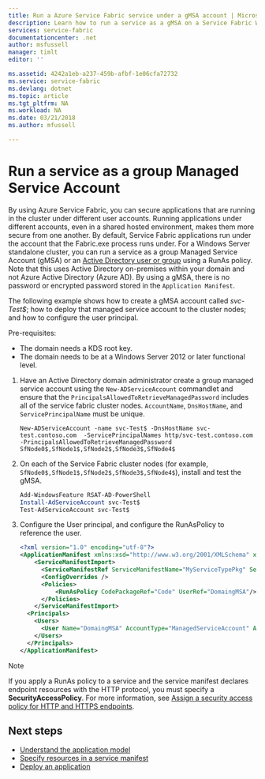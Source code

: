 ```yaml
---
title: Run a Azure Service Fabric service under a gMSA account | Microsoft Docs
description: Learn how to run a service as a gMSA on a Service Fabric Windows standalone cluster.
services: service-fabric
documentationcenter: .net
author: msfussell
manager: timlt
editor: ''

ms.assetid: 4242a1eb-a237-459b-afbf-1e06cfa72732
ms.service: service-fabric
ms.devlang: dotnet
ms.topic: article
ms.tgt_pltfrm: NA
ms.workload: NA
ms.date: 03/21/2018
ms.author: mfussell

---
```

# Run a service as a group Managed Service Account
By using Azure Service Fabric, you can secure applications that are running in the cluster under different user accounts. Running applications under different accounts, even in a shared hosted environment, makes them more secure from one another. By default, Service Fabric applications run under the account that the Fabric.exe process runs under. For a Windows Server standalone cluster, you can run a service as a group Managed Service Account (gMSA) or an [Active Directory user or group](service-fabric-run-service-as-ad-user-or-group.md) using a RunAs policy. Note that this uses Active Directory on-premises within your domain and not Azure Active Directory (Azure AD). By using a gMSA, there is no password or encrypted password stored in the `Application Manifest`.

The following example shows how to create a gMSA account called *svc-Test$*; how to deploy that managed service account to the cluster nodes; and how to configure the user principal.

Pre-requisites:
- The domain needs a KDS root key.
- The domain needs to be at a Windows Server 2012 or later functional level.

1. Have an Active Directory domain administrator create a group managed service account using the `New-ADServiceAccount` commandlet and ensure that the `PrincipalsAllowedToRetrieveManagedPassword` includes all of the service fabric cluster nodes. `AccountName`, `DnsHostName`, and `ServicePrincipalName` must be unique.

    ```poweshell
    New-ADServiceAccount -name svc-Test$ -DnsHostName svc-test.contoso.com  -ServicePrincipalNames http/svc-test.contoso.com -PrincipalsAllowedToRetrieveManagedPassword SfNode0$,SfNode1$,SfNode2$,SfNode3$,SfNode4$
    ```

2. On each of the Service Fabric cluster nodes (for example, `SfNode0$,SfNode1$,SfNode2$,SfNode3$,SfNode4$`), install and test the gMSA.
    
    ```powershell
    Add-WindowsFeature RSAT-AD-PowerShell
    Install-AdServiceAccount svc-Test$
    Test-AdServiceAccount svc-Test$
    ```

3. Configure the User principal, and configure the RunAsPolicy to reference the user.
    
    ```xml
    <?xml version="1.0" encoding="utf-8"?>
    <ApplicationManifest xmlns:xsd="http://www.w3.org/2001/XMLSchema" xmlns:xsi="http://www.w3.org/2001/XMLSchema-instance" ApplicationTypeName="MyApplicationType" ApplicationTypeVersion="1.0.0" xmlns="http://schemas.microsoft.com/2011/01/fabric">
        <ServiceManifestImport>
          <ServiceManifestRef ServiceManifestName="MyServiceTypePkg" ServiceManifestVersion="1.0.0" />
          <ConfigOverrides />
          <Policies>
              <RunAsPolicy CodePackageRef="Code" UserRef="DomaingMSA"/>
          </Policies>
        </ServiceManifestImport>
      <Principals>
        <Users>
          <User Name="DomaingMSA" AccountType="ManagedServiceAccount" AccountName="domain\svc-Test$"/>
        </Users>
      </Principals>
    </ApplicationManifest>
    ```

> [!NOTE] 
> If you apply a RunAs policy to a service and the service manifest declares endpoint resources with the HTTP protocol, you must specify a **SecurityAccessPolicy**.  For more information, see [Assign a security access policy for HTTP and HTTPS endpoints](service-fabric-assign-policy-to-endpoint.md). 
>

<!--Every topic should have next steps and links to the next logical set of content to keep the customer engaged-->
## Next steps
* [Understand the application model](service-fabric-application-model.md)
* [Specify resources in a service manifest](service-fabric-service-manifest-resources.md)
* [Deploy an application](service-fabric-deploy-remove-applications.md)

[image1]: ./media/service-fabric-application-runas-security/copy-to-output.png
